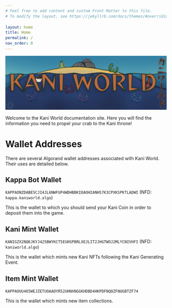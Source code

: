 ```yaml
---
# Feel free to add content and custom Front Matter to this file.
# To modify the layout, see https://jekyllrb.com/docs/themes/#overriding-theme-defaults

layout: home
title: Home
permalink: /
nav_order: 0
---
```


![Banner](/assets/banner.png)

Welcome to the Kani World documentation site. Here you will find the
information you need to propel your crab to the Kani throne!

# Wallet Addresses
There are several Algorand wallet addresses associated with Kani World. Their
uses are detailed below.

## Kappa Bot Wallet
`KAPPAONZDABE5CJI4JL6NWFUP4WDHBBKIOAOHIANH57K3CPXKSPKTLADWI` (NFD: `kappa.kaniworld.algo`)

This is the wallet to which you should send your Kani Coin in order to deposit
them into the game.

## Kani Mint Wallet
`KANIGZX2NQKJKYJ425BWYKCT5EUHSPBRLXEJLIT2JHGTWOJ2MLYCNIVHFI` (NFD: `kaniworld.algo`)

This is the wallet which mints new Kani NFTs following the Kani Generating
Event.

## Item Mint Wallet
`KAPPAOUU465WEJZETUOAAOYR52UHNXNGGKHDBD4HKPDFNQOZFNUGBTZF74`

This is the wallet which mints new item collections.
